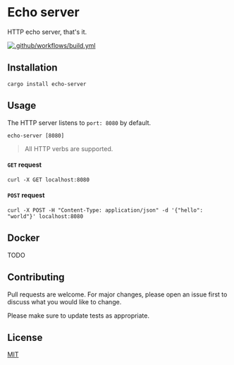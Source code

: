 # Echo server

HTTP echo server, that's it.

[![.github/workflows/build.yml](https://github.com/Swaagie/echo-server/actions/workflows/build.yml/badge.svg)](https://github.com/Swaagie/echo-server/actions/workflows/build.yml)

## Installation

```console
cargo install echo-server
```

## Usage

The HTTP server listens to `port: 8080` by default.

```console
echo-server [8080]
```

> All HTTP verbs are supported.

#### `GET` request

```console
curl -X GET localhost:8080
```

#### `POST` request

```console
curl -X POST -H "Content-Type: application/json" -d '{"hello": "world"}' localhost:8080
```

## Docker

TODO

## Contributing

Pull requests are welcome. For major changes, please open an issue first to discuss what you would like to change.

Please make sure to update tests as appropriate.

## License

[MIT](https://choosealicense.com/licenses/mit/)